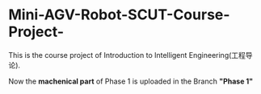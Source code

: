 # Mini-AGV-Robot-SCUT-Course-Project-
This is the course project of Introduction to Intelligent Engineering(工程导论). 

Now the __machenical part__ of Phase 1 is uploaded in the Branch __"Phase 1"__
